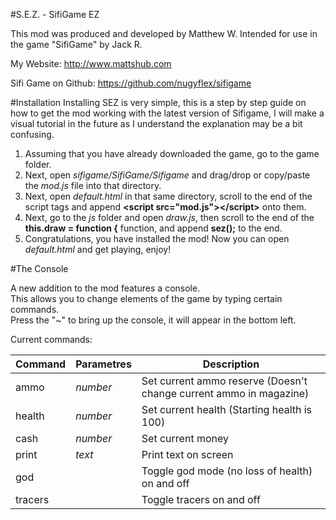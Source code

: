 #S.E.Z. - SifiGame EZ
	
This mod was produced and developed by Matthew W.
Intended for use in the game "SifiGame" by Jack R.

My Website: http://www.mattshub.com

Sifi Game on Github: https://github.com/nugyflex/sifigame

#Installation
Installing SEZ is very simple, this is a step by step guide on how to get the mod working with the latest version of Sifigame, I will make a visual tutorial in the future as I understand the explanation may be a bit confusing.  

1. Assuming that you have already downloaded the game, go to the game folder.  
2. Next, open *sifigame/SifiGame/Sifigame* and drag/drop or copy/paste the *mod.js* file into that directory.  
3. Next, open *default.html* in that same directory, scroll to the end of the script tags and append **\<script src="mod.js"\>\</script\>** onto them.  
4. Next, go to the *js* folder and open *draw.js*, then scroll to the end of the **this.draw = function {** function, and append **sez();** to the end.
5. Congratulations, you have installed the mod! Now you can open *default.html* and get playing, enjoy!

#The Console

A new addition to the mod features a console.  
This allows you to change elements of the game by typing certain commands.  
Press the "~" to bring up the console, it will appear in the bottom left.

Current commands:

**Command** | **Parametres** | **Description**
--------------|----------------|-----------------
ammo | *number* | Set current ammo reserve (Doesn't change current ammo in magazine)
health | *number* | Set current health (Starting health is 100)
cash | *number* | Set current money
print | *text* | Print text on screen
god |  | Toggle god mode (no loss of health) on and off
tracers |  | Toggle tracers on and off

